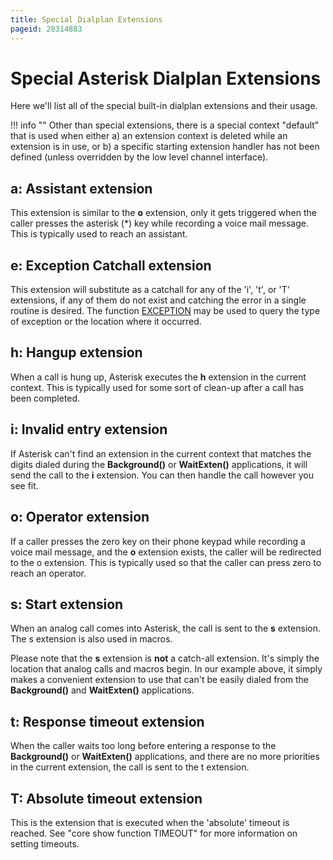 ```yaml
---
title: Special Dialplan Extensions
pageid: 28314883
---
```


Special Asterisk Dialplan Extensions
====================================

Here we'll list all of the special built-in dialplan extensions and their usage.




!!! info ""
    Other than special extensions, there is a special context "default" that is used when either a) an extension context is deleted while an extension is in use, or b) a specific starting extension handler has not been defined (unless overridden by the low level channel interface).

      
[//]: # (end-info)



a: Assistant extension
----------------------

This extension is similar to the **o** extension, only it gets triggered when the caller presses the asterisk (\*) key while recording a voice mail message. This is typically used to reach an assistant.

e: Exception Catchall extension
-------------------------------

This extension will substitute as a catchall for any of the 'i', 't', or 'T' extensions, if any of them do not exist and catching the error in a single routine is desired. The function [EXCEPTION](/Asterisk-13-Function_EXCEPTION) may be used to query the type of exception or the location where it occurred.

h: Hangup extension
-------------------

When a call is hung up, Asterisk executes the **h** extension in the current context. This is typically used for some sort of clean-up after a call has been completed.

i: Invalid entry extension
--------------------------

If Asterisk can't find an extension in the current context that matches the digits dialed during the **Background()** or **WaitExten()** applications, it will send the call to the **i** extension. You can then handle the call however you see fit.

o: Operator extension
---------------------

If a caller presses the zero key on their phone keypad while recording a voice mail message, and the **o** extension exists, the caller will be redirected to the o extension. This is typically used so that the caller can press zero to reach an operator.

s: Start extension
------------------

When an analog call comes into Asterisk, the call is sent to the **s** extension. The s extension is also used in macros.

Please note that the **s** extension is **not** a catch-all extension. It's simply the location that analog calls and macros begin. In our example above, it simply makes a convenient extension to use that can't be easily dialed from the **Background()** and **WaitExten()** applications.

t: Response timeout extension
-----------------------------

When the caller waits too long before entering a response to the **Background()** or **WaitExten()** applications, and there are no more priorities in the current extension, the call is sent to the t extension.

T: Absolute timeout extension
-----------------------------

This is the extension that is executed when the 'absolute' timeout is reached. See "core show function TIMEOUT" for more information on setting timeouts.

 

